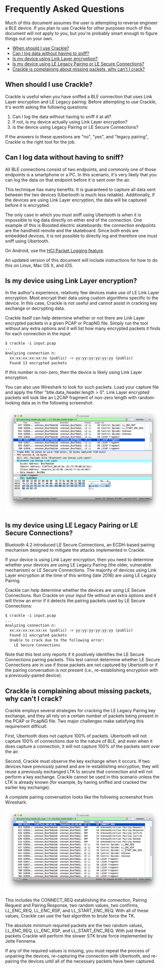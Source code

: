 Frequently Asked Questions
==========================

Much of this document assumes the user is attempting to reverse engineer
a BLE device. If you plan to use Crackle for other purposes much of this
document will not apply to you, but you're probably smart enough to
figure things out on your own.

- [When should I use Crackle?](#when-should-i-use-crackle)
- [Can I log data without having to sniff?](#can-i-log-data-without-having-to-sniff)
- [Is my device using Link Layer encryption?](#is-my-device-using-link-layer-encryption)
- [Is my device using LE Legacy Pairing or LE Secure Connections?](#is-my-device-using-le-legacy-pairing-or-le-secure-connections)
- [Crackle is complaining about missing packets, why can't I crack?](#crackle-is-complaining-about-missing-packets-why-cant-i-crack)


When should I use Crackle?
--------------------------

Crackle is useful when you have sniffed a BLE connection that uses Link
Layer encryption and LE Legacy pairing. Before attempting to use
Crackle, it's worth asking the following questions:

1. Can I log the data without having to sniff it at all?
2. If not, is my device actually using Link Layer encryption?
3. Is the device using Legacy Pairing or LE Secure Connections?

If the answers to these questions are "no", "yes", and "legacy pairing",
Crackle is the right tool for the job.


Can I log data without having to sniff?
---------------------------------------

All BLE connections consist of two endpoints, and commonly one of those
endpoints is a smartphone or a PC. In this scenario, it's very likely
that you can log the data on that endpoint before it is sent over the
air.

This technique has many benefits. It is guaranteed to capture all
data sent between the two devices (Ubertooth is much less reliable).
Additionally, if the devices are using Link Layer encryption, the data
will be captured before it is encrypted.

The only case in which you must sniff using Ubertooth is when it is
impossible to log data directly on either end of the connection. One
example of this is Boosted electric skateboards: the connection
endpoints are the handheld remote and the skateboard. Since both ends
are embedded devices, it is not possible to directly log and therefore
one must sniff using Ubertooth.

On Android, use the [HCI Packet Logging feature](http://stackoverflow.com/questions/23877761/sniffing-logging-your-own-android-bluetooth-traffic).

An updated version of this document will include instructions for how to
do this on Linux, Mac OS X, and iOS.


Is my device using Link Layer encryption?
-----------------------------------------

In the author's experience, relatively few devices make use of LE Link
Layer encryption. Most encrypt their data using custom algorithms
specific to the device. In this case, Crackle is not useful and cannot
assist in cracking key exchange or decrypting data.

Crackle itself can help determine whether or not there are Link Layer
encrypted packets in a given PCAP or PcapNG file. Simply run the tool
without any extra options and it will list how many encrypted packets it
finds for each connection in the input:

    $ crackle -i input.pcap
    ...
    Analyzing connection n:
      xx:xx:xx:xx:xx:xx (public) -> yy:yy:yy:yy:yy:yy (public)
      Found 13 encrypted packets

If this number is non-zero, then the device is likely using Link Layer
encryption.

You can also use Wireshark to look for such packets. Load your capture
file and apply the filter "btle.data_header.length > 0". Link Layer
encrypted packets will look like an L2CAP fragment of non-zero length
with random-looking data as in the following screenshot:

![Encrypted data in Wireshark](doc/encrypted_data.png?raw=true "Encrypted data in Wireshark")


Is my device using LE Legacy Pairing or LE Secure Connections?
--------------------------------------------------------------

Bluetooth 4.2 introduced LE Secure Connections, an ECDH-based pairing
mechanism designed to mitigate the attacks implemented in Crackle.

If your device is using Link Layer encryption, then you need to
determine whether your devices are using LE Legacy Pairing (the older,
vulnerable mechanism) or LE Secure Connections. The majority of devices
using Link Layer encryption at the time of this writing (late 2016) are
using LE Legacy Pairing.

Crackle can help determine whether the devices are using LE Secure
Connections. Run Crackle on your input file without an extra options and
it will throw an error if it detects the pairing packets used by LE
Secure Connections:

    $ crackle -i input.pcap
    ...
    Analyzing connection n:
      xx:xx:xx:xx:xx:xx (public) -> yy:yy:yy:yy:yy:yy (public)
      Found 11 encrypted packets
      Unable to crack due to the following error:
        LE Secure Connections

Note that this test only reports if it positively identifies the LE
Secure Connections pairing packets. This test cannot determine whether
LE Secure Connections are in use if those packets are not captured by
Ubertooth or if the pairing conversation is not present (i.e.,
re-establishing encryption with a previously-paired device).


Crackle is complaining about missing packets, why can't I crack?
----------------------------------------------------------------

Crackle employs several strategies for cracking the LE Legacy Pairing
key exchange, and they all rely on a certain number of packets being
present in the PCAP or PcapNG file. Two major challenges make satisfying
this requirement difficult.

First, Ubertooth does not capture 100% of packets. Ubertooth will not
capture 100% of connections due to the nature of BLE, and even when it
does capture a connection, it will not capture 100% of the packets sent
over the air.

Second, Crackle must observe the key exchange when it occurs. If two
devices have previously paired and are re-establishing encryption,
they will reuse a previously exchanged LTK to secure that connection and
will not perform a key exchange. Crackle cannot be used in this scenario
unless the LTK is already known (for example, by having sniffed and
cracked the earlier key exchange).

A complete pairing conversation looks like the following screenshot from
Wireshark:

![Pairing in Wireshark](doc/complete_pairing.png?raw=true "Pairing in Wireshark")

This includes the CONNECT_REQ establishing the connection, Pairing
Request and Pairing Response, two random values, two confirms,
LL_ENC_REQ, LL_ENC_RSP, and LL_START_ENC_REQ. With all of these values,
Crackle can use the fast algorithm to brute force the TK.

The absolute minimum required packets are the two random values,
LL_ENC_REQ, LL_ENC_RSP, and LL_START_ENC_REQ. With just these packets
Crackle will perform the slower STK brute force implemented by Jelte
Fennema.

If any of the required values is missing, you must repeat the process of
unpairing the devices, re-capturing the connection with Ubertooth, and
re-pairing the devices until all of the necessary packets have been
captured.

